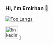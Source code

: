 ### Hi, i'm Emirhan 👋 
[![Top Langs](https://github-readme-stats.vercel.app/api/top-langs/?username=emirhanaltuntas&layout=compact)](https://github.com/emirhanaltuntas/github-readme-stats)  

[<img src='https://cdn.jsdelivr.net/npm/simple-icons@3.0.1/icons/linkedin.svg' alt='linkedin' height='40'>](https://www.linkedin.com/in/emirhan-altuntas%C5%9F-428868221/)  ]

